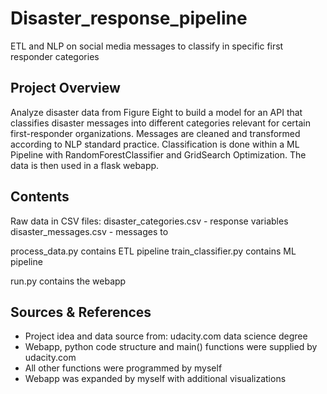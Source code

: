 # Disaster_response_pipeline
ETL and NLP on social media messages to classify in specific first responder categories

## Project Overview
Analyze disaster data from Figure Eight to build a model for an API that classifies disaster messages into different categories relevant for certain first-responder organizations.
Messages are cleaned and transformed according to NLP standard practice. Classification is done within a ML Pipeline with RandomForestClassifier and GridSearch Optimization.
The data is then used in a flask webapp.


## Contents
Raw data in CSV files: 
  disaster_categories.csv - response variables
  disaster_messages.csv - messages to 

process_data.py contains ETL pipeline
train_classifier.py contains ML pipeline

run.py contains the webapp

## Sources & References
 - Project idea and data source from: udacity.com data science degree
 - Webapp, python code structure and main() functions were supplied by udacity.com
 - All other functions were programmed by myself
 - Webapp was expanded by myself with additional visualizations
